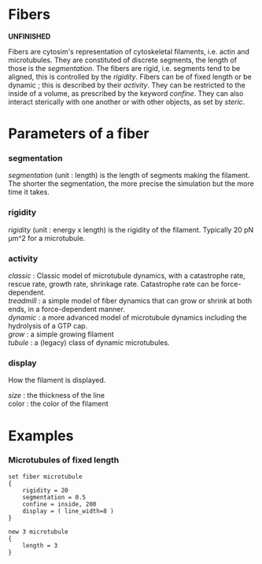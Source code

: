 # Fibers

**UNFINISHED**

Fibers are cytosim's representation of cytoskeletal filaments, i.e. actin and microtubules. They are constituted of discrete segments, the length of those is the _segmentation_. The fibers are rigid, i.e. segments tend to be aligned, this is controlled by the _rigidity_. Fibers can be of fixed length or be dynamic ; this is described by their _activity_. They can be restricted to the inside of a volume, as prescribed by the keyword _confine_. They can also interact sterically with one another or with other objects, as set by _steric_.


# Parameters of a fiber
### segmentation
_segmentation_ (unit : length) is the length of segments making the filament. The shorter the segmentation, the more precise the simulation but the more time it takes.

### rigidity 
_rigidity_ (unit : energy x length) is the rigidity of the filament. Typically 20 pN µm^2 for a microtubule.

### activity
*classic* : Classic model of microtubule dynamics, with a catastrophe rate, rescue rate, growth rate, shrinkage rate. Catastrophe rate can be force-dependent.  
*treadmill* : a simple model of fiber dynamics that can grow or shrink at both ends, in a force-dependent manner.  
*dynamic* : a more advanced model of microtubule dynamics including the hydrolysis of a GTP cap.  
*grow* : a simple growing filament  
*tubule* : a (legacy) class of dynamic microtubules.  

### display
How the filament is displayed.

*size* : the thickness of the line  
color : the color of the filament

# Examples

### Microtubules of fixed length

```
set fiber microtubule
{
    rigidity = 20  
    segmentation = 0.5  
    confine = inside, 200  
    display = ( line_width=8 )  
}  

new 3 microtubule
{  
    length = 3  
}  
```
